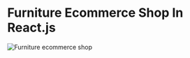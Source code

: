 # Furniture Ecommerce Shop In React.js

![Furniture ecommerce shop](https://github.com/Kuzma02/Furniture-Ecommerce-Shop-In-React.js/assets/138793624/d3f202b6-8195-4735-bef8-f36972d968dd)
